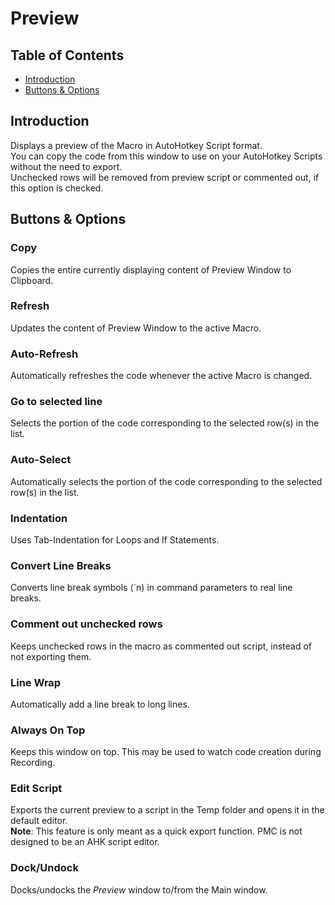 ﻿# Preview

## Table of Contents

* [Introduction](#introduction)
* [Buttons & Options](#buttons-&-options)

## Introduction

Displays a preview of the Macro in AutoHotkey Script format.  
You can copy the code from this window to use on your AutoHotkey Scripts without the need to export.  
Unchecked rows will be removed from preview script or commented out, if this option is checked.

## Buttons & Options

### Copy

Copies the entire currently displaying content of Preview Window to Clipboard.

### Refresh

Updates the content of Preview Window to the active Macro.

### Auto-Refresh

Automatically refreshes the code whenever the active Macro is changed.

### Go to selected line

Selects the portion of the code corresponding to the selected row(s) in the list.

### Auto-Select

Automatically selects the portion of the code corresponding to the selected row(s) in the list.

### Indentation

Uses Tab-Indentation for Loops and If Statements.

### Convert Line Breaks

Converts line break symbols (\`n) in command parameters to real line breaks.

### Comment out unchecked rows

Keeps unchecked rows in the macro as commented out script, instead of not exporting them.

### Line Wrap

Automatically add a line break to long lines.

### Always On Top

Keeps this window on top. This may be used to watch code creation during Recording.

### Edit Script

Exports the current preview to a script in the Temp folder and opens it in the default editor.  
**Note**: This feature is only meant as a quick export function. PMC is not designed to be an AHK script editor.

### Dock/Undock

Docks/undocks the *Preview* window to/from the Main window.

